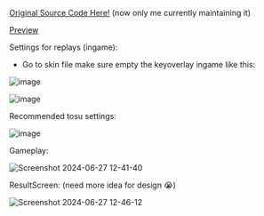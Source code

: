 [Original Source Code Here!](https://github.com/FukutoTojido/ResolvedOverlay) (now only me currently maintaining it)

[Preview](https://youtu.be/Z5os_e0nvHw)

Settings for replays (ingame):
- Go to skin file make sure empty the keyoverlay ingame like this:

![image](https://github.com/HosizoraN/SonataOverlay/assets/81794354/75be2f24-e41d-4393-8535-8e2a5fea4c64)

![image](https://github.com/HosizoraN/SonataOverlay/assets/81794354/de19caa4-64d0-4404-a8a9-d7cf065272e2)

Recommended tosu settings:

![image](https://github.com/HosizoraN/SonataOverlay/assets/81794354/1205cbdc-22a0-43e1-ac89-d477fdabb0c7)

Gameplay:

![Screenshot 2024-06-27 12-41-40](https://github.com/HosizoraN/SonataOverlay/assets/81794354/68003612-b97a-43a2-bb3b-0fa704cb1a1b)

ResultScreen: (need more idea for design :sob:)

![Screenshot 2024-06-27 12-46-12](https://github.com/HosizoraN/SonataOverlay/assets/81794354/8d4bb471-00aa-4117-97b9-879396917aad)

